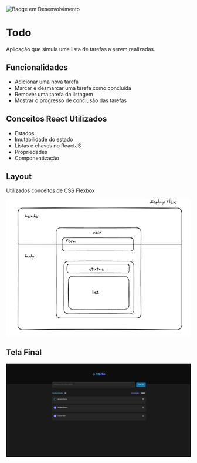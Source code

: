 ![Badge em Desenvolvimento](http://img.shields.io/static/v1?label=STATUS&message=CONCLUIDO&color=GREEN&style=for-the-badge)

# Todo
Aplicação que simula uma lista de tarefas a serem realizadas.

## Funcionalidades
- Adicionar uma nova tarefa
- Marcar e desmarcar uma tarefa como concluída
- Remover uma tarefa da listagem
- Mostrar o progresso de conclusão das tarefas

## Conceitos React Utilizados
- Estados
- Imutabilidade do estado
- Listas e chaves no ReactJS
- Propriedades
- Componentização

## Layout

Utilizados conceitos de CSS Flexbox

![flex](./img/layout.png)


## Tela Final

![final](./img/todoPage.png)